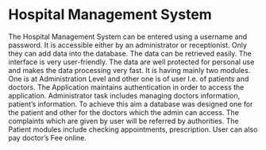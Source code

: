# Hospital Management System

The Hospital Management System can be entered using a username and
password. It is accessible either by an administrator or receptionist. Only
they can add data into the database. The data can be retrieved easily. The
interface is very user-friendly. The data are well protected for personal use
and makes the data processing very fast. It is having mainly two modules.
One is at Administration Level and other one is of user I.e. of patients and
doctors.
The Application maintains authentication in order to access the application.
Administrator task includes managing doctors information, patient’s
information. To achieve this aim a database was designed one for the patient
and other for the doctors which the admin can access. The complaints which
are given by user will be referred by authorities. The Patient modules include
checking appointments, prescription. User can also pay doctor’s Fee online.


